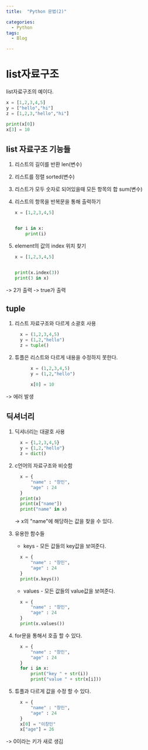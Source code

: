 ```yaml
---
title:  "Python 문법(2)"

categories:
  - Python
tags:
  - Blog

---
```



# list자료구조

list자료구조의 예이다.

```python
x = [1,2,3,4,5]
y = ["hello","hi"]
z = [1,2,3,"hello","hi"]

print(x[0])
x[3] = 10
```
## list 자료구조 기능들

1. 리스트의 길이를 반환 len(변수)

2. 리스트를 정렬 sorted(변수)

3. 리스트가 모두 숫자로 되어있을때 모든 항목의 합 sum(변수)

4. 리스트의 항목을 반복문을 통해 출력하기

    ```python
    x = [1,2,3,4,5]


    for i in x:
        print(i)
    ```

5. element의 값의 index 위치 찾기 

    ```python
    x = [1,2,3,4,5]


    print(x.index(3)) 
    print(3 in x)
    ```
-> 2가 출력
-> true가 출력


## tuple

1. 리스트 자료구조와 다르게 소괄호 사용

    ```python
      x = (1,2,3,4,5)
      y = (1,2,"hello")
      z = tuple()
    ```
2. 튜플은 리스트와 다르게 내용을 수정하지 못한다.

    ```python
          x = (1,2,3,4,5)
          y = (1,2,"hello")

          x[0] = 10
    ```
-> 에러 발생

## 딕셔너리

1. 딕셔너리는 대괄호 사용

    ```python
      x = {1,2,3,4,5}
      y = {1,2,"hello"}
      z = dict()
    ```
2. c언어의 자료구조와 비슷함

    ```python
      x = {
          "name" : "창민",
          "age" : 24
      }
      print(x)
      print(x["name"])
      print("name" in x)
    ```
    -> x의 "name"에 해당하는 값을 찾을 수 있다.

3. 유용한 함수들

    * keys - 모든 값들의 key값을 보여준다.

    ```python
      x = {
          "name" : "창민",
          "age" : 24
      }
      print(x.keys())
    ```
    + values - 모든 값들의 value값을 보여준다.

    ```python
      x = {
          "name" : "창민",
          "age" : 24
      }
      print(x.values())
    ```

4. for문을 통해서 호출 할 수 있다.

    ```python
      x = {
          "name" : "창민",
          "age" : 24
      }
      for i in x:
          print("key " + str(i))
          print("value " + str(x[i]))
    ```

5. 튜플과 다르게 값을 수정 할 수 있다.

    ```python
      x = {
          "name" : "창민",
          "age" : 24
      }
      x[0] = "이창민"
      x["age"] = 26
    ```
-> 0이라는 키가 새로 생김

